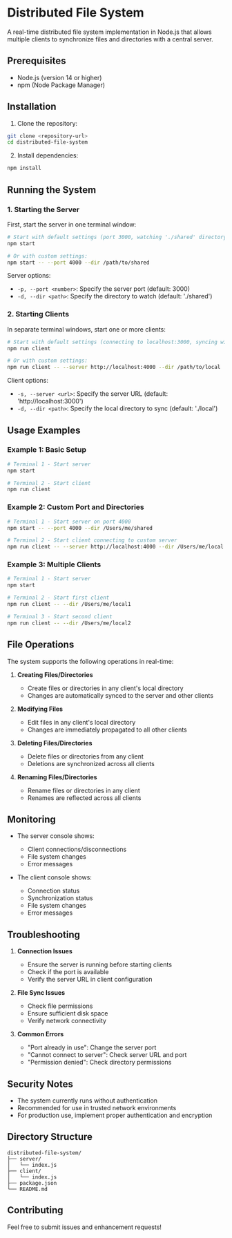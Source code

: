 # Distributed File System

A real-time distributed file system implementation in Node.js that allows multiple clients to synchronize files and directories with a central server.

## Prerequisites

- Node.js (version 14 or higher)
- npm (Node Package Manager)

## Installation

1. Clone the repository:
```bash
git clone <repository-url>
cd distributed-file-system
```

2. Install dependencies:
```bash
npm install
```

## Running the System

### 1. Starting the Server

First, start the server in one terminal window:

```bash
# Start with default settings (port 3000, watching './shared' directory)
npm start

# Or with custom settings:
npm start -- --port 4000 --dir /path/to/shared
```

Server options:
- `-p, --port <number>`: Specify the server port (default: 3000)
- `-d, --dir <path>`: Specify the directory to watch (default: './shared')

### 2. Starting Clients

In separate terminal windows, start one or more clients:

```bash
# Start with default settings (connecting to localhost:3000, syncing with './local' directory)
npm run client

# Or with custom settings:
npm run client -- --server http://localhost:4000 --dir /path/to/local
```

Client options:
- `-s, --server <url>`: Specify the server URL (default: 'http://localhost:3000')
- `-d, --dir <path>`: Specify the local directory to sync (default: './local')

## Usage Examples

### Example 1: Basic Setup
```bash
# Terminal 1 - Start server
npm start

# Terminal 2 - Start client
npm run client
```

### Example 2: Custom Port and Directories
```bash
# Terminal 1 - Start server on port 4000
npm start -- --port 4000 --dir /Users/me/shared

# Terminal 2 - Start client connecting to custom server
npm run client -- --server http://localhost:4000 --dir /Users/me/local
```

### Example 3: Multiple Clients
```bash
# Terminal 1 - Start server
npm start

# Terminal 2 - Start first client
npm run client -- --dir /Users/me/local1

# Terminal 3 - Start second client
npm run client -- --dir /Users/me/local2
```

## File Operations

The system supports the following operations in real-time:

1. **Creating Files/Directories**
   - Create files or directories in any client's local directory
   - Changes are automatically synced to the server and other clients

2. **Modifying Files**
   - Edit files in any client's local directory
   - Changes are immediately propagated to all other clients

3. **Deleting Files/Directories**
   - Delete files or directories from any client
   - Deletions are synchronized across all clients

4. **Renaming Files/Directories**
   - Rename files or directories in any client
   - Renames are reflected across all clients

## Monitoring

- The server console shows:
  - Client connections/disconnections
  - File system changes
  - Error messages

- The client console shows:
  - Connection status
  - Synchronization status
  - File system changes
  - Error messages

## Troubleshooting

1. **Connection Issues**
   - Ensure the server is running before starting clients
   - Check if the port is available
   - Verify the server URL in client configuration

2. **File Sync Issues**
   - Check file permissions
   - Ensure sufficient disk space
   - Verify network connectivity

3. **Common Errors**
   - "Port already in use": Change the server port
   - "Cannot connect to server": Check server URL and port
   - "Permission denied": Check directory permissions

## Security Notes

- The system currently runs without authentication
- Recommended for use in trusted network environments
- For production use, implement proper authentication and encryption

## Directory Structure

```
distributed-file-system/
├── server/
│   └── index.js
├── client/
│   └── index.js
├── package.json
└── README.md
```

## Contributing

Feel free to submit issues and enhancement requests! 